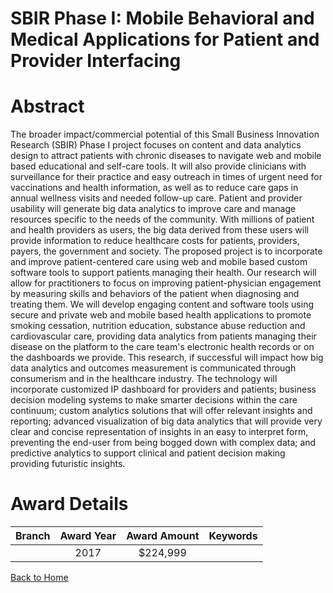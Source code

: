 
SBIR Phase I: Mobile Behavioral and Medical Applications for Patient and Provider Interfacing
=============================================================================================

# Abstract


The broader impact/commercial potential of this Small Business Innovation Research (SBIR) Phase I project focuses on content and data analytics design to attract patients with chronic diseases to navigate web and mobile based educational and self-care tools. It will also provide clinicians with surveillance for their practice and easy outreach in times of urgent need for vaccinations and health information, as well as to reduce care gaps in annual wellness visits and needed follow-up care. Patient and provider usability will generate big data analytics to improve care and manage resources specific to the needs of the community. With millions of patient and health providers as users, the big data derived from these users will provide information to reduce healthcare costs for patients, providers, payers, the government and society. The proposed project is to incorporate and improve patient-centered care using web and mobile based custom software tools to support patients managing their health. Our research will allow for practitioners to focus on improving patient-physician engagement by measuring skills and behaviors of the patient when diagnosing and treating them. We will develop engaging content and software tools using secure and private web and mobile based health applications to promote smoking cessation, nutrition education, substance abuse reduction and cardiovascular care, providing data analytics from patients managing their disease on the platform to the care team's electronic health records or on the dashboards we provide. This research, if successful will impact how big data analytics and outcomes measurement is communicated through consumerism and in the healthcare industry. The technology will incorporate customized IP dashboard for providers and patients; business decision modeling systems to make smarter decisions within the care continuum; custom analytics solutions that will offer relevant insights and reporting; advanced visualization of big data analytics that will provide very clear and concise representation of insights in an easy to interpret form, preventing the end-user from being bogged down with complex data; and predictive analytics to support clinical and patient decision making providing futuristic insights.  

# Award Details

|Branch|Award Year|Award Amount|Keywords|
| :---: | :---: | :---: | :---: |
||2017|$224,999||
  
  


[Back to Home](https://github.com/chrischow/dod_sbir_awards/Reports/JT/#269)
